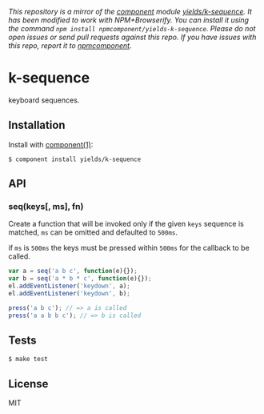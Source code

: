 *This repository is a mirror of the [component](http://component.io) module [yields/k-sequence](http://github.com/yields/k-sequence). It has been modified to work with NPM+Browserify. You can install it using the command `npm install npmcomponent/yields-k-sequence`. Please do not open issues or send pull requests against this repo. If you have issues with this repo, report it to [npmcomponent](https://github.com/airportyh/npmcomponent).*

# k-sequence

  keyboard sequences.

## Installation

  Install with [component(1)](http://component.io):

    $ component install yields/k-sequence

## API

### seq(keys[, ms], fn)

Create a function that will be invoked only if
the given `keys` sequence is matched, `ms` can be omitted
and defaulted to `500ms`.

if `ms` is `500ms` the keys must be pressed within `500ms` for
the callback to be called.

```js
var a = seq('a b c', function(e){});
var b = seq('a * b * c', function(e){});
el.addEventListener('keydown', a);
el.addEventListener('keydown', b);

press('a b c'); // => a is called
press('a a b b c'); // => b is called
```

## Tests

```bash
$ make test
```

## License

  MIT
